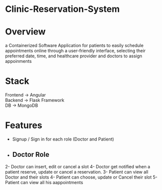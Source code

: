 # Clinic-Reservation-System

# Overview
a Containerized Software Application for patients to easily schedule appointments online through a user-friendly interface, selecting their preferred date, time, and healthcare provider
and doctors to assign appoinments

# Stack
Frontend → Angular  
Backend → Flask Framework  
DB → MongoDB

# Features
- Signup / Sign in for each role (Doctor and Patient)
- Doctor Role
    -
2- Doctor can insert, edit or cancel a slot
4- Doctor get notified when a patient reserve, update or cancel a reservation.
3- Patient can view all Doctor and their slots
4- Patient can choose, update or Cancel their slot
5- Patient can view all his aappointments






